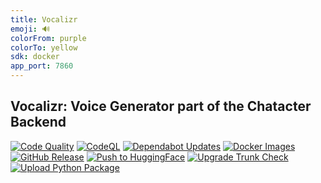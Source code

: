 ```yaml
---
title: Vocalizr
emoji: 🔊
colorFrom: purple
colorTo: yellow
sdk: docker
app_port: 7860
---
```


## Vocalizr: Voice Generator part of the Chatacter Backend

[![Code Quality](https://github.com/AlphaSphereDotAI/vocalizr/actions/workflows/code_quality.yaml/badge.svg)](https://github.com/AlphaSphereDotAI/vocalizr/actions/workflows/code_quality.yaml)
[![CodeQL](https://github.com/AlphaSphereDotAI/vocalizr/actions/workflows/github-code-scanning/codeql/badge.svg)](https://github.com/AlphaSphereDotAI/vocalizr/actions/workflows/github-code-scanning/codeql)
[![Dependabot Updates](https://github.com/AlphaSphereDotAI/vocalizr/actions/workflows/dependabot/dependabot-updates/badge.svg)](https://github.com/AlphaSphereDotAI/vocalizr/actions/workflows/dependabot/dependabot-updates)
[![Docker Images](https://github.com/AlphaSphereDotAI/vocalizr/actions/workflows/docker.yaml/badge.svg)](https://github.com/AlphaSphereDotAI/vocalizr/actions/workflows/docker.yaml)
[![GitHub Release](https://github.com/AlphaSphereDotAI/vocalizr/actions/workflows/github.yaml/badge.svg)](https://github.com/AlphaSphereDotAI/vocalizr/actions/workflows/github.yaml)
[![Push to HuggingFace](https://github.com/AlphaSphereDotAI/vocalizr/actions/workflows/huggingface.yaml/badge.svg)](https://github.com/AlphaSphereDotAI/vocalizr/actions/workflows/huggingface.yaml)
[![Upgrade Trunk Check](https://github.com/AlphaSphereDotAI/vocalizr/actions/workflows/trunk_upgrade.yaml/badge.svg)](https://github.com/AlphaSphereDotAI/vocalizr/actions/workflows/trunk_upgrade.yaml)
[![Upload Python Package](https://github.com/AlphaSphereDotAI/vocalizr/actions/workflows/pypi.yaml/badge.svg)](https://github.com/AlphaSphereDotAI/vocalizr/actions/workflows/pypi.yaml)
